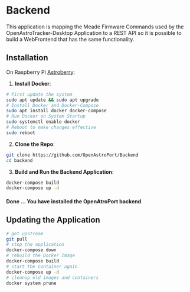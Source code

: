 # Backend
This application is mapping the Meade Firmware Commands used by the OpenAstroTracker-Desktop Application to a REST API so it is possible to build a WebFrontend that has the same functionality.
## Installation
On Raspberry Pi [Astroberry](https://www.astroberry.io):
1. **Install Docker**:
``` bash
# First update the system
sudo apt update && sudo apt upgrade
# Install Docker and Docker-Compose 
sudo apt install docker docker-compose
# Run Docker on System Startup
sudo systemctl enable docker
# Reboot to make changes effective
sudo reboot
```
2. **Clone the Repo**:
``` bash
git clone https://github.com/OpenAstroPort/Backend
cd backend
```
3. **Build and Run the Backend Application**:
``` bash
docker-compose build
docker-compose up -d
```

#### Done ... You have installed the OpenAtroPort backend

## Updating the Application
``` bash
# get upstream
git pull
# stop the application
docker-compose down
# rebuild the Docker Image
docker-compose build
# start the container again
docker-compose up -d
# cleanup old images and containers
docker system prune
```
